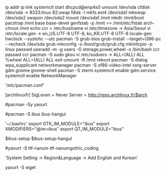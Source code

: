 ip addr
ip link
systemctl start dhcpcd@enp4s0
umount /dev/sda
cfdisk /dev/sda -> 8333:linux 82:swap
fdisk -l
mkfs.ext4 /dev/sda1
mkswap /dev/sda2
swapon /dev/sda2
mount /dev/sda1 /mnt
mkdir /mnt/boot
pacstrap /mnt base base-devel
genfstab -p /mnt >> /mnt/etc/fstab
arch-chroot /mnt
echo ccr > /etc/hostname
vi /etc/timezone -> Asia/Seoul
vi /etc/locale.gen -> en_US.UTF-8 UTF-8, ko_KR.UTF-8 UTF-8
locale-gen
hwclock --systohc --utc
pacman -S grub-bios
grub-install --target=i386-pc --recheck /dev/sda
grub-mkconfig -o /boot/grub/grub.cfg
mkinitcpio -p linux
passwd
useradd -m -g users -G storage,power,wheel -s /bin/bash ccr
passwd ccr
pacman -S sudo gksu
vi /etc/sudoers -> ALL=(ALL) ALL
%wheel ALL=(ALL) ALL
exit
umount -R /mnt
reboot
pacman -S dialog wpa_supplicant networkmanager
pacman -S xf86-video-intel xorg-server gdm gnome gnome-shell
pacman -S xterm
systemctl enable gdm.service
systemctl enable NetworkManager

'/etc/pacman.conf'

[archlinuxfr]
SigLeven = Never
Server = http://repo.archlinux.fr/$arch

#pacman -Sy yaourt

#pacman -S ibus ibus-hangul

'~/.bashrc'
export GTK_IM_MODULE="ibus"
export XMODIFIERS="@im=ibus"
export QT_IM_MODULE="ibus"

$ibus-setup
$ibus-setup-hangul

#yaourt -S ttf-nanum ttf-nanumgothic_coding

'System Setting -> Region&Language -> Add English and Korean'

yaourt -S wget

